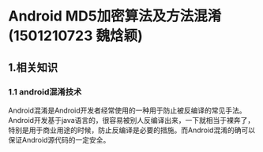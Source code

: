 # **Android MD5加密算法及方法混淆(1501210723 魏焓颖)**



## 1.相关知识

### 1.1	android混淆技术

Android混淆是Android开发者经常使用的一种用于防止被反编译的常见手法。Android开发基于java语言的，很容易被别人反编译出来，一下就相当于裸奔了，特别是用于商业用途的时候，防止反编译是必要的措施。而Android混淆的确可以保证Android源代码的一定安全。
